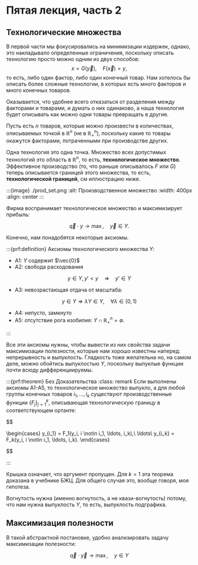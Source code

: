 # Пятая лекция, часть 2

## Технологические множества

В первой части мы фокусировались на минимизации издержек, однако, это накладывало определенные ограничения, поскольку описать технологию просто можно одним из двух способов:
$$ x = G(\vec y), \quad F(\vec x) = y,$$
то есть, либо один фактор, либо один конечный товар. Нам хотелось бы описать более сложные технологии, в которых есть много факторов и много конечных товаров.

Оказывается, что удобнее всего отказаться от разделения между факторами и товарами, и думать о них одинаково, а наша технология будет описывать как можно одни товары превращать в другие.

Пусть есть $n$ товаров, которые можно произвести в количествах, описываемых точкой в $\mathbb{R}^n$ (не в $\mathbb{R}^n_+$), поскольку какие то товары окажутся факторами, потраченными при производстве других. 

Одна технология это одна точка. Множество всех допустимых технологий это область в $\mathbb{R}^n$, то есть, **технологическое множество**. Эффективное производство (то, что раньше описывалось $F$ или $G$) теперь описывается границей этого множества, то есть, **технологической границей**, см иллюстрацию ниже.

:::{image} ./prod_set.png
:alt: Производственное множество
:width: 400px
:align: center
:::

Фирма воспринимает технологическое множество и максимизирует прибыль:

$$ \vec q \cdot y \to \max, \quad \vec y \in Y.$$

Конечно, нам понадобятся некоторые аксиомы.

:::{prf:definition}
Аксиомы технологического множества $Y$:

- A1: $Y$ содержит $\vec{0}$
- A2: свобода расходования

$$ y \in Y, y' < y \quad \Rightarrow \quad y' \in Y$$

- A3: невозрастающая отдача от масштаба:

$$y \in Y \Rightarrow \lambda Y \in Y, \quad \forall \lambda \in (0,1)$$

- A4: непусто, замкнуто
- A5: отсутствие рога изобилия: $Y \cap \mathbb{R}^n_{+} = \emptyset$.

:::

Все эти аксиомы нужны, чтобы вывести из них свойства задачи максимизации полезности, которые нам хорошо известны наперед: непрерывность и выпуклость. Гладкость тоже желательна но, на самом деле, можно обойтись выпуклостью $Y$, поскольку выпуклые функции почти всюду дифференциируемы.

:::{prf:theorem} Без Доказательства
:class: remark
Если выполнены аксиомы A1-A5, то технологическое множество выпукло, а для любой группы конечных товаров $i_1, \ldots, i_k$ существуют производственные функции $\{F_{j}\}_{j=1}^k$, описывающая технологическую границу в соответствующем ортанте:

$$

\begin{cases}
y_{i_1} = F_1(y_i, i \notin i_1, \ldots, i_k),\\
\ldots\\
y_{i_k} = F_k(y_i, i \notin i_1, \ldots, i_k).
\end{cases}

$$

:::

Крышка означает, что аргумент пропущен. Для $k = 1$ эта теорема доказана в учебнике БЖЦ. Для общего случая это, вообще говоря, моя гипотеза.

Вогнутость нужна (именно вогнутость, а не квази-вогнутость) потому, что нам нужна выпуклость $Y$, то есть, выпуклость подграфика. 

## Максимизация полезности

В такой абстрактной постановке, удобно анализировать задачу максимизации полезности:

$$ \vec q \cdot \vec y \to \max, \quad y \in Y$$